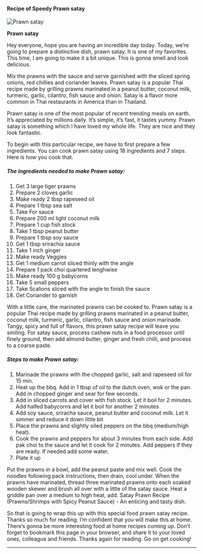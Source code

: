             

#### Recipe of Speedy Prawn satay

![Prawn satay](https://img-global.cpcdn.com/recipes/f897df17f5af0502/751x532cq70/prawn-satay-recipe-main-photo.jpg)

**Prawn satay**

Hey everyone, hope you are having an incredible day today. Today, we’re going to prepare a distinctive dish, prawn satay. It is one of my favorites. This time, I am going to make it a bit unique. This is gonna smell and look delicious.

Mix the prawns with the sauce and serve garnished with the sliced spring onions, red chillies and coriander leaves. Prawn satay is a popular Thai recipe made by grilling prawns marinated in a peanut butter, coconut milk, turmeric, garlic, cilantro, fish sauce and onion. Satay is a flavor more common in Thai restaurants in America than in Thailand.

Prawn satay is one of the most popular of recent trending meals on earth. It’s appreciated by millions daily. It’s simple, it’s fast, it tastes yummy. Prawn satay is something which I have loved my whole life. They are nice and they look fantastic.

To begin with this particular recipe, we have to first prepare a few ingredients. You can cook prawn satay using 18 ingredients and 7 steps. Here is how you cook that.

##### The ingredients needed to make Prawn satay:

1.  Get 3 large tiger prawns
2.  Prepare 2 cloves garlic
3.  Make ready 2 tbsp rapeseed oil
4.  Prepare 1 tbsp sea salt
5.  Take For sauce
6.  Prepare 200 ml light coconut milk
7.  Prepare 1 cup fish stock
8.  Take 1 tbsp peanut butter
9.  Prepare 1 tbsp soy sauce
10.  Get 1 tbsp srirachia sauce
11.  Take 1 inch ginger
12.  Make ready Veggies
13.  Get 1 medium carrot sliced thinly with the angle
14.  Prepare 1 pack choi quartered lenghwise
15.  Make ready 100 g babycorns
16.  Take 5 small peppers
17.  Take Scalions sliced with the angle to finish the sauce
18.  Get Coriander to garnish

With a little care, the marinated prawns can be cooked to. Prawn satay is a popular Thai recipe made by grilling prawns marinated in a peanut butter, coconut milk, turmeric, garlic, cilantro, fish sauce and onion marinade. Tangy, spicy and full of flavors, this prawn satay recipe will leave you smiling. For satay sauce, process cashew nuts in a food processor until finely ground, then add almond butter, ginger and fresh chilli, and process to a coarse paste.

##### Steps to make Prawn satay:

1.  Marinade the prawns with the chopped garlic, salt and rapeseed oil for 15 min.
2.  Heat up the bbq. Add in 1 tbsp of oil to the dutch oven, wok or the pan. Add in chopped ginger and sear for few seconds.
3.  Add in sliced carrots and cover with fish stock. Let it boil for 2 minutes. Add halfed babycorns and let it boil for another 2 minutes
4.  Add soy sauce, sriracha sauce, peanut butter and coconut milk. Let it simmer and reduce it down little bit
5.  Place the prawns and slightly oiled peppers on the bbq (medium/high heat).
6.  Cook the prawns and peppers for about 3 minutes from each side. Add pak choi to the sauce and let it cook for 2 minutes. Add peppers if they are ready. If needed add some water.
7.  Plate it up

Put the prawns in a bowl, add the peanut paste and mix well. Cook the noodles following pack instructions, then drain, cool under. When the prawns have marinated, thread three marinated prawns onto each soaked wooden skewer and brush all over with a little of the satay sauce. Heat a griddle pan over a medium to high heat, add. Satay Prawn Recipe (Prawns/Shrimps with Spicy Peanut Sauce) - An enticing and tasty dish.

So that is going to wrap this up with this special food prawn satay recipe. Thanks so much for reading. I’m confident that you will make this at home. There’s gonna be more interesting food at home recipes coming up. Don’t forget to bookmark this page in your browser, and share it to your loved ones, colleague and friends. Thanks again for reading. Go on get cooking!

* * *